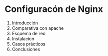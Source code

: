 # Configuracón de Nginx

1.  Introducción
2.  Comparativa con apache
3.  Esquema de red
4.  Instalacion
5.  Casos prácticos
6.  Conclusiones
